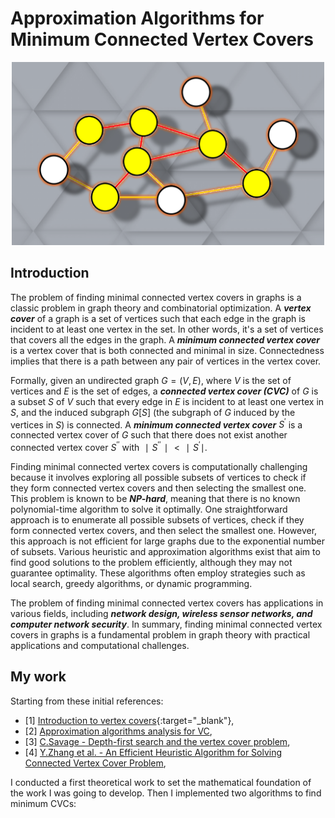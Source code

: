 # Approximation Algorithms for Minimum Connected Vertex Covers

<p align="center">
  <img src="images/cvc.png" alt="" width="500"/>
</p>

## Introduction

The problem of finding minimal connected vertex covers in graphs is a classic problem in graph theory and combinatorial optimization. A ***vertex cover*** of a graph is a set of vertices such that each edge in the graph is incident to at least one vertex in the set. In other words, it's a set of vertices that covers all the edges in the graph. A ***minimum connected vertex cover*** is a vertex cover that is both connected and minimal in size. Connectedness implies that there is a path between any pair of vertices in the vertex cover.

Formally, given an undirected graph $G=(V,E)$, where $V$ is the set of vertices and $E$ is the set of edges, a ***connected vertex cover (CVC)*** of $G$ is a subset $S$ of $V$ such that every edge in $E$ is incident to at least one vertex in $S$, and the induced subgraph $G[S]$ (the subgraph of $G$ induced by the vertices in $S$) is connected. A ***minimum connected vertex cover*** $S^′$ is a connected vertex cover of $G$ such that there does not exist another connected vertex cover $S^{′′}$ with $∣S^{′′}∣<∣S^′∣$.

Finding minimal connected vertex covers is computationally challenging because it involves exploring all possible subsets of vertices to check if they form connected vertex covers and then selecting the smallest one. This problem is known to be ***NP-hard***, meaning that there is no known polynomial-time algorithm to solve it optimally. One straightforward approach is to enumerate all possible subsets of vertices, check if they form connected vertex covers, and then select the smallest one. However, this approach is not efficient for large graphs due to the exponential number of subsets. Various heuristic and approximation algorithms exist that aim to find good solutions to the problem efficiently, although they may not guarantee optimality. These algorithms often employ strategies such as local search, greedy algorithms, or dynamic programming.

The problem of finding minimal connected vertex covers has applications in various fields, including ***network design, wireless sensor networks, and computer network security***. In summary, finding minimal connected vertex covers in graphs is a fundamental problem in graph theory with practical applications and computational challenges.

## My work

Starting from these initial references:
- [1] [Introduction to vertex covers](https://www.cs.cmu.edu/~avrim/451f13/lectures/lect1105.pdf){:target="_blank"},
- [2] [Approximation algorithms analysis for VC](http://tandy.cs.illinois.edu/dartmouth-cs-approx.pdf),
- [3] [C.Savage - Depth-first search and the vertex cover problem](https://www.sciencedirect.com/science/article/abs/pii/0020019082900229),
- [4] [Y.Zhang et al. - An Efficient Heuristic Algorithm for Solving Connected Vertex Cover Problem](https://www.hindawi.com/journals/mpe/2018/3935804/),

I conducted a first theoretical work to set the mathematical foundation of the work I was going to develop. Then I implemented two algorithms to find minimum CVCs:


